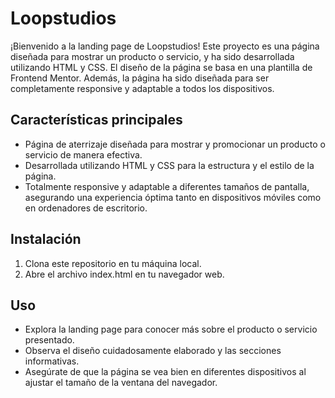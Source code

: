 # Loopstudios
¡Bienvenido a la landing page de Loopstudios! Este proyecto es una página diseñada para mostrar un producto o servicio, y ha sido desarrollada utilizando HTML y CSS. El diseño de la página se basa en una plantilla de Frontend Mentor. Además, la página ha sido diseñada para ser completamente responsive y adaptable a todos los dispositivos.

## Características principales
 - Página de aterrizaje diseñada para mostrar y promocionar un producto o servicio de manera efectiva.
 - Desarrollada utilizando HTML y CSS para la estructura y el estilo de la página.
 - Totalmente responsive y adaptable a diferentes tamaños de pantalla, asegurando una experiencia óptima tanto en dispositivos móviles como en ordenadores de escritorio.

## Instalación
 1. Clona este repositorio en tu máquina local.
 2. Abre el archivo index.html en tu navegador web.
    
## Uso
 - Explora la landing page para conocer más sobre el producto o servicio presentado.
 - Observa el diseño cuidadosamente elaborado y las secciones informativas.
 - Asegúrate de que la página se vea bien en diferentes dispositivos al ajustar el tamaño de la ventana del navegador.
